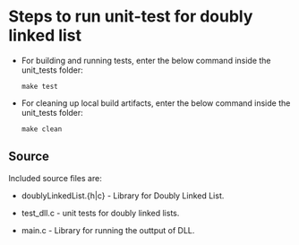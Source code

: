 # Steps to run unit-test for doubly linked list

* For building and running tests, enter the below command inside the unit_tests folder:

    ```SHELL
    make test
    ```
    
* For cleaning up local build artifacts, enter the below command inside the unit_tests folder:

    ```SHELL
    make clean
    ```

## Source

Included source files are:

* doublyLinkedList.{h|c} - Library for Doubly Linked List.

* test_dll.c - unit tests for doubly linked lists.

* main.c - Library for running the outtput of DLL.

